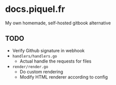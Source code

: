 # docs.piquel.fr

My own homemade, self-hosted gitbook alternative

## TODO

- Verify Github signature in webhook
- `handlers/handlers.go`
  - Actual handle the requests for files
- `render/render.go`
  - Do custom rendering
  - Modify HTML renderer according to config
